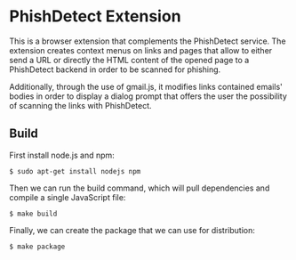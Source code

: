 # PhishDetect Extension

This is a browser extension that complements the PhishDetect service.
The extension creates context menus on links and pages that allow to either send
a URL or directly the HTML content of the opened page to a PhishDetect backend
in order to be scanned for phishing.

Additionally, through the use of gmail.js, it modifies links contained emails'
bodies in order to display a dialog prompt that offers the user the possibility
of scanning the links with PhishDetect.

## Build

First install node.js and npm:

    $ sudo apt-get install nodejs npm

Then we can run the build command, which will pull dependencies and compile a
single JavaScript file:

    $ make build

Finally, we can create the package that we can use for distribution:

    $ make package
